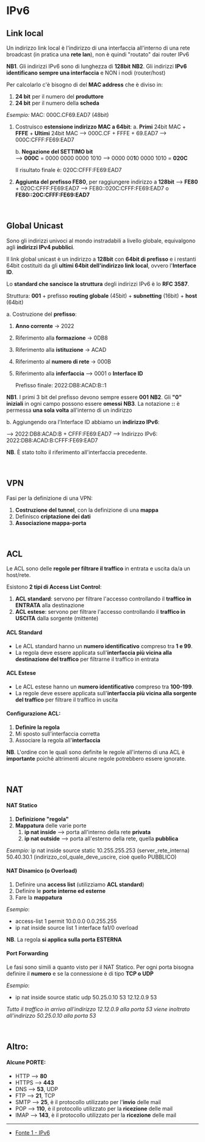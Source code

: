 # IPv6
## Link local
Un indirizzo link local è l'indirizzo di una interfaccia all'interno di una rete broadcast (in pratica una **rete lan**), non è quindi "routato" dai router IPv6

**NB1**. Gli indirizzi IPv6 sono di lunghezza di **128bit**
**NB2**.  Gli indirizzi **IPv6 identificano sempre una interfaccia** e NON i nodi (router/host)

Per calcolarlo c'è bisogno di del **MAC address** che è diviso in:
1. **24 bit** per il numero del **produttore**
2. **24 bit** per il numero della **scheda**

*Esempio:*
MAC: 000C.CF69.EAD7 (48bit)

1. Costruisco **estensione indirizzo MAC a 64bit**:
	a. **Primi** 24bit MAC + **FFFE** + **Ultimi** 24bit MAC
	--> 000C.CF + FFFE + 69.EAD7
	--> 000C:CFFF:FE69:EAD7
	
	b. **Negazione del SETTIMO bit**  
	--> **000C** = 0000 0000 0000 1010
	--> 0000 00**1**0 0000 1010 = **020C**
	
	Il risultato finale è: 020C:CFFF:FE69:EAD7
	
2. **Aggiunta del prefisso FE80**, per raggiungere indirizzo a **128bit**
--> **FE80** + 020C:CFFF:FE69:EAD7
--> FE80::020C:CFFF:FE69:EAD7 o **FE80::20C:CFFF:FE69:EAD7**

<br>

## Global Unicast
Sono gli indirizzi univoci al mondo instradabili a livello globale, equivalgono agli **indirizzi IPv4 pubblici**.

Il link global unicast è un indirizzo a **128bit** con **64bit di prefisso** e i restanti 64bit costituiti da gli **ultimi 64bit dell'indirizzo link local**, ovvero l'**Interface ID**.

Lo **standard che sancisce la struttura** degli indirizzi IPv6 è lo **RFC 3587**.

Struttura:
**001** + prefisso **routing globale** (45bit) + **subnetting** (16bit) + **host** (64bit)

a. Costruzione del **prefisso**:
1. **Anno corrente** -> 2022
2. Riferimento alla **formazione** -> 0DB8
3. Riferimento alla **istituzione** -> ACAD
4. Riferimento al **numero di rete** -> 000B
5. Riferimento alla **inferfaccia** --> 0001 o **Interface ID**

	Prefisso finale: 2022:DB8:ACAD:B::1

**NB1**. I primi 3 bit del prefisso devono sempre essere **001**
**NB2**. Gli **"0" iniziali** in ogni campo possono essere **omessi**
**NB3**. La notazione **::** è permessa **una sola volta** all'interno di un indirizzo

b. Aggiungendo ora l'Interface ID abbiamo un **indirizzo IPv6**:

--> 2022:DB8:ACAD:B + CFFF:FE69:EAD7
--> Indirizzo IPv6: 2022:DB8:ACAD:B:CFFF:FE69:EAD7

**NB**. È stato tolto il riferimento all'interfaccia precedente.

<br>

## VPN
Fasi per la definizione di una VPN:
1. **Costruzione del tunnel**, con la definizione di una **mappa**
2. Definisco **criptazione dei dati**
3. **Associazione mappa-porta**

<br>

## ACL
Le ACL sono delle **regole per filtrare il traffico** in entrata e uscita da/a un host/rete.

Esistono **2 tipi di Access List Control**:
1. **ACL standard**: servono per filtrare l'accesso controllando il **traffico in ENTRATA** alla destinazione
2. **ACL estese**: servono per filtrare l'accesso controllando il **traffico in USCITA** dalla sorgente (mittente)

#### ACL Standard
- Le ACL standard hanno un **numero identificativo** compreso tra **1 e 99**.
- La regola deve essere applicata sull'**interfaccia più vicina alla destinazione del traffico** per filtrarne il traffico in entrata

#### ACL Estese
- Le ACL estese hanno un **numero identificativo** compreso tra **100-199**.
- La regole deve essere applicata sull'**interfaccia più vicina alla sorgente del traffico** per filtrare il traffico in uscita

#### Configurazione ACL:
1. **Definire la regola**
2. Mi sposto sull'interfaccia corretta
3. Associare la regola all'**interfaccia**

**NB**. L'ordine con le quali sono definite le regole all'interno di una ACL è **importante** poichè altrimenti alcune regole potrebbero essere ignorate.

<br>

## NAT
#### NAT Statico
1. **Definizione "regola"**
2. **Mappatura** delle varie porte
	1. **ip nat inside** --> porta all'interno della rete **privata**
	2. **ip nat outside** --> porta all'esterno della rete, quella **pubblica**

*Esempio:*
ip nat inside source static 10.255.255.253 (server_rete_interna) 50.40.30.1 (indirizzo_col_quale_deve_uscire, cioè quello PUBBLICO)

#### NAT Dinamico (o Overload)
1. Definire una **access list** (utilizziamo **ACL standard**)
2. Definire le **porte interne ed esterne**
3. Fare la **mappatura**

*Esempio*:
- access-list 1 permit 10.0.0.0 0.0.255.255
- ip nat inside source list 1 interface fa1/0 overload

**NB**. La regola **si applica sulla porta ESTERNA**

#### Port Forwarding
Le fasi sono simili a quanto visto per il NAT Statico. Per ogni porta bisogna definire il **numero** e se la connessione è di tipo **TCP o UDP**

*Esempio*:
- ip nat inside source static udp 50.25.0.10 53 12.12.0.9 53

*Tutto il traffico in arrivo all'indirizzo 12.12.0.9 alla porta 53 viene inoltrato all'indirizzo 50.25.0.10 alla porta 53*

<br>

## Altro:
#### Alcune PORTE:
- HTTP --> **80**
- HTTPS --> **443**
- DNS --> **53**, UDP
- FTP --> **21**,  TCP
- SMTP --> **25**, è il protocollo utilizzato per l'**invio** delle mail
- POP --> **110**, è il protocollo utilizzato per la **ricezione** delle mail
- IMAP --> **143**, è il protocollo utilizzato per la **ricezione** delle mail


---
- [Fonte 1 - IPv6](https://www.windowserver.it/2015/02/ipv6-overview-generale/)